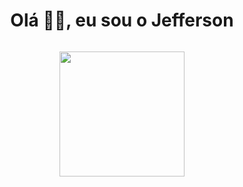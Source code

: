 <h1 align="center"> Olá 👋🏻, eu sou o Jefferson</br> 
</h1>
<!-- <p align="center"> ⚡</p> -->
<p align="center">
  <a href="#" target="_blank"><img alt="" src="https://img.shields.io/badge/Portfolio-000?logo=vercel&logoColor=yellow&style=for-the-badge" style="vertical-align:center" /></a>
</p>

<p align="center">
  <a href="https://skillicons.dev">
    <img width='200' src="https://skillicons.dev/icons?i=js,jquery,sass,typescript,react,aws" />
  </a>
</p>







